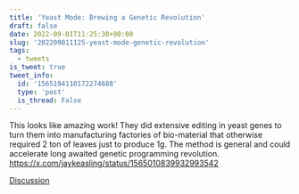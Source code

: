 ```yaml
---
title: 'Yeast Mode: Brewing a Genetic Revolution'
draft: false
date: 2022-09-01T11:25:30+00:00
slug: '202209011125-yeast-mode-genetic-revolution'
tags:
  - tweets
is_tweet: true
tweet_info:
  id: '1565194110172274688'
  type: 'post'
  is_thread: False
---
```




This looks like amazing work! They did extensive editing in yeast genes to turn them into manufacturing factories of bio-material that otherwise required 2 ton of leaves just to produce 1g. The method is general and could accelerate long awaited genetic programming revolution. <https://x.com/jaykeasling/status/1565010839932993542>

[Discussion](https://x.com/sytelus/status/1565194110172274688)
